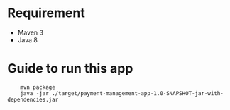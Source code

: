 # Requirement 
- Maven 3
- Java 8

# Guide to run this app
```
    mvn package
    java -jar ./target/payment-management-app-1.0-SNAPSHOT-jar-with-dependencies.jar
```